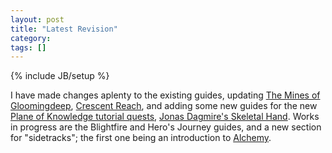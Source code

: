 ```yaml
---
layout: post
title: "Latest Revision"
category: 
tags: []
---
```

{% include JB/setup %}

I have made changes aplenty to the existing guides, updating [The Mines of Gloomingdeep](/eqguide/guides/mines-of-gloomingdeep), [Crescent Reach](/eqguide/guides/crescent-reach), and adding some new guides for the new [Plane of Knowledge tutorial quests](/eqguide/guides/plane-of-knowledge-quests), [Jonas Dagmire's Skeletal Hand](/eqguide/guides/jonas-dagmires-skeletal-hand).  Works in progress are the Blightfire and Hero's Journey guides, and a new section for "sidetracks"; the first one being an introduction to [Alchemy](/eqguide/guides/alchemy).

